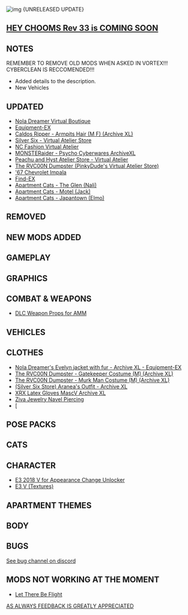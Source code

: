 ![img](https://s11.gifyu.com/images/Cuty-od-Dreams-Logo-YellowUP.png)
{UNRELEASED UPDATE}

[HEY CHOOMS Rev 33 is COMING SOON ](https://)
-

NOTES
-

REMEMBER TO REMOVE OLD MODS WHEN ASKED IN VORTEX!!! 
CYBERCLEAN IS RECCOMENDED!!!

- Added details to the description.
- New Vehicles

UPDATED
-

- [Nola Dreamer Virtual Boutique](https://www.nexusmods.com/cyberpunk2077/mods/5114?tab=description)
- [Equipment-EX](https://www.nexusmods.com/cyberpunk2077/mods/6945)
- [Caldos Ripper - Armpits Hair (M F) (Archive XL)](https://www.nexusmods.com/cyberpunk2077/mods/8379)
- [Silver Six - Virtual Atelier Store](https://www.nexusmods.com/cyberpunk2077/mods/7032)
- [NC Fashion Virtual Atelier](https://www.nexusmods.com/cyberpunk2077/mods/4805)
- [MONSTERaider - Psycho Cyberwares ArchiveXL](https://www.nexusmods.com/cyberpunk2077/mods/7447)
- [Peachu and Hyst Atelier Store - Virtual Atelier](https://www.nexusmods.com/cyberpunk2077/mods/6943)
- [The RVC00N Dumpster (PinkyDude's Virtual Atelier Store)](https://www.nexusmods.com/cyberpunk2077/mods/5802)
- ['67 Chevrolet Impala](https://www.nexusmods.com/cyberpunk2077/mods/8373)
- [Find-EX](https://www.nexusmods.com/cyberpunk2077/mods/8340)
- [Apartment Cats - The Glen (Nali)](https://www.nexusmods.com/cyberpunk2077/mods/6276)
- [Apartment Cats - Motel (Jack)](https://www.nexusmods.com/cyberpunk2077/mods/6379)
- [Apartment Cats - Japantown (Elmo)](https://www.nexusmods.com/cyberpunk2077/mods/6493)


REMOVED
-


NEW MODS ADDED 
-

GAMEPLAY
-

GRAPHICS
-

COMBAT & WEAPONS
-

- [DLC Weapon Props for AMM](https://www.nexusmods.com/cyberpunk2077/mods/5765?tab=description)

VEHICLES
-


CLOTHES
-

- [Nola Dreamer's Evelyn jacket with fur - Archive XL - Equipment-EX](https://www.nexusmods.com/cyberpunk2077/mods/8319?tab=description)
- [The RVC00N Dumpster - Gatekeeper Costume (M) (Archive XL)](https://www.nexusmods.com/cyberpunk2077/mods/8416?tab=description)
- [The RVC00N Dumpster - Murk Man Costume (M) (Archive XL)](https://www.nexusmods.com/cyberpunk2077/mods/8236?tab=description)
- [(Silver Six Store) Aranea's Outfit - Archive XL](https://www.nexusmods.com/cyberpunk2077/mods/8414?tab=description)
- [XRX Latex Gloves MascV Archive XL](https://www.nexusmods.com/cyberpunk2077/mods/8395?tab=description)
- [Ziva Jewelry Navel Piercing](https://www.nexusmods.com/cyberpunk2077/mods/8411?tab=description)
- [

POSE PACKS
-


CATS
-


CHARACTER
-

- [E3 2018 V for Appearance Change Unlocker](https://www.nexusmods.com/cyberpunk2077/mods/3973?tab=description)
- [E3 V (Textures)](https://www.nexusmods.com/cyberpunk2077/mods/924?tab=description)

APARTMENT THEMES
-


BODY
-


BUGS
-

 [See bug channel on discord](https://discord.gg/xZNztPjA2u)
 

MODS NOT WORKING AT THE MOMENT 
-

- [Let There Be Flight](https://www.nexusmods.com/cyberpunk2077/mods/5208)

[AS ALWAYS FEEDBACK IS GREATLY APPRECIATED](https://)
